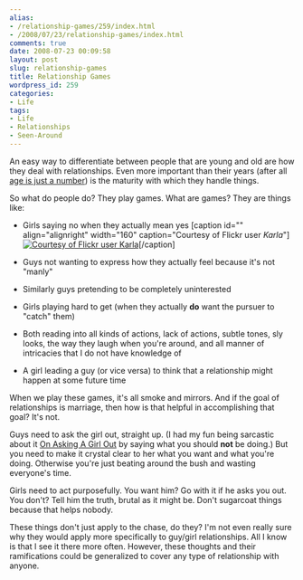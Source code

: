 ```yaml
---
alias:
- /relationship-games/259/index.html
- /2008/07/23/relationship-games/index.html
comments: true
date: 2008-07-23 00:09:58
layout: post
slug: relationship-games
title: Relationship Games
wordpress_id: 259
categories:
- Life
tags:
- Life
- Relationships
- Seen-Around
---
```


An easy way to differentiate between people that are young and old are how they deal with relationships.  Even more important than their years (after all [age is just a number](http://www.goingthewongway.com/2008/03/26/age-its-just-a-number/)) is the maturity with which they handle things.

So what do people do?  They play games.  What are games?  They are things like:




  * Girls saying no when they actually mean yes
[caption id="" align="alignright" width="160" caption="Courtesy of Flickr user *Karla*"][![Courtesy of Flickr user *Karla*](http://farm4.static.flickr.com/3107/2694426391_2cde29f697_m.jpg)](http://flickr.com/people/karlaklinefelter/)[/caption]

  * Guys not wanting to express how they actually feel because it's not "manly"


  * Similarly guys pretending to be completely uninterested


  * Girls playing hard to get (when they actually **do** want the pursuer to "catch" them)


  * Both reading into all kinds of actions, lack of actions, subtle tones, sly looks, the way they laugh when you're around, and all manner of intricacies that I do not have knowledge of


  * A girl leading a guy (or vice versa) to think that a relationship might happen at some future time



When we play these games, it's all smoke and mirrors.  And if the goal of relationships is marriage, then how is that helpful in accomplishing that goal?  It's not.

Guys need to ask the girl out, straight up.  (I had my fun being sarcastic about it [On Asking A Girl Out](http://www.goingthewongway.com/2008/06/04/on-asking-a-girl-out/) by saying what you should **not** be doing.)  But you need to make it crystal clear to her what you want and what you're doing.  Otherwise you're just beating around the bush and wasting everyone's time.

Girls need to act purposefully.  You want him?  Go with it if he asks you out.  You don't?  Tell him the truth, brutal as it might be.  Don't sugarcoat things because that helps nobody.

These things don't just apply to the chase, do they?  I'm not even really sure why they would apply more specifically to guy/girl relationships.  All I know is that I see it there more often.  However, these thoughts and their ramifications could be generalized to cover any type of relationship with anyone.
